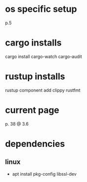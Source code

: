 # os specific setup
p.5

# cargo installs
cargo install cargo-watch cargo-audit
# rustup installs
rustup component add clippy rustfmt

# current page
p. 38 @ 3.6

# dependencies
## linux
- apt install pkg-config libssl-dev
